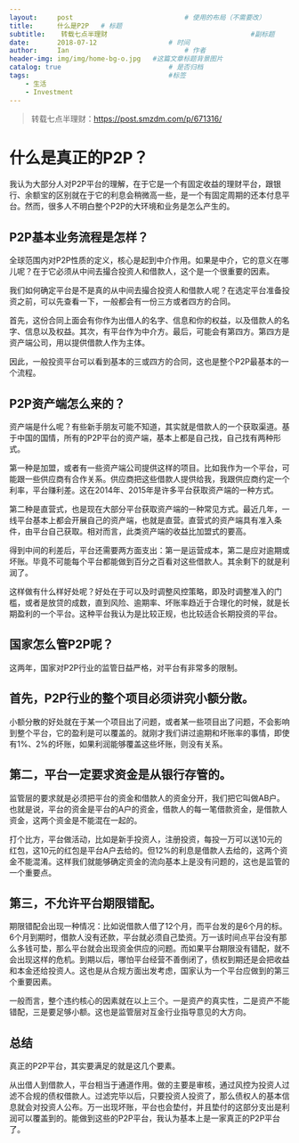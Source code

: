 ```yaml
---
layout:     post             				# 使用的布局（不需要改）
title:      什么是P2P   # 标题 
subtitle:    转载七点半理财					  				#副标题
date:       2018-07-12 					# 时间
author:     Ian                  			# 作者
header-img: img/img/home-bg-o.jpg	#这篇文章标题背景图片
catalog: true                        	# 是否归档
tags:                              		#标签
    - 生活
    - Investment
---
```

> 转载七点半理财：https://post.smzdm.com/p/671316/

# 什么是真正的P2P？

我认为大部分人对P2P平台的理解，在于它是一个有固定收益的理财平台，跟银行、余额宝的区别就在于它的利息会稍微高一些，是一个有固定周期的还本付息平台。然而，很多人不明白整个P2P的大环境和业务是怎么产生的。

## P2P基本业务流程是怎样？
全球范围内对P2P性质的定义，核心是起到中介作用。如果是中介，它的意义在哪儿呢？在于它必须从中间去撮合投资人和借款人，这个是一个很重要的因素。

我们如何确定平台是不是真的从中间去撮合投资人和借款人呢？在选定平台准备投资之前，可以先查看一下，一般都会有一份三方或者四方的合同。

首先，这份合同上面会有你作为出借人的名字、信息和你的权益，以及借款人的名字、信息以及权益。其次，有平台作为中介方。最后，可能会有第四方。第四方是资产端公司，用以提供借款人作为主体。

因此，一般投资平台可以看到基本的三或四方的合同，这也是整个P2P最基本的一个流程。

## P2P资产端怎么来的？
资产端是什么呢？有些新手朋友可能不知道，其实就是借款人的一个获取渠道。基于中国的国情，所有的P2P平台的资产端，基本上都是自己找，自己找有两种形式。

第一种是加盟，或者有一些资产端公司提供这样的项目。比如我作为一个平台，可能跟一些供应商有合作关系。供应商把这些借款人提供给我，我跟供应商约定一个利率，平台赚利差。这在2014年、2015年是许多平台获取资产端的一种方式。

第二种是直营式，也是现在大部分平台获取资产端的一种常见方式。最近几年，一线平台基本上都会开展自己的资产端，也就是直营。直营式的资产端具有准入条件，由平台自己获取。相对而言，此类资产端的收益比加盟式的要高。

得到中间的利差后，平台还需要两方面支出：第一是运营成本，第二是应对逾期或坏账。毕竟不可能每个平台都能做到百分之百看对这些借款人。其余剩下的就是利润了。

这样做有什么样好处呢？好处在于可以及时调整风控策略，即及时调整准入的门槛，或者是放贷的成数，直到风险、逾期率、坏账率趋近于合理化的时候，就是长期盈利的一个平台。这种平台我认为是比较正规，也比较适合长期投资的平台。

## 国家怎么管P2P呢？
这两年，国家对P2P行业的监管日益严格，对平台有非常多的限制。

## 首先，P2P行业的整个项目必须讲究小额分散。
小额分散的好处就在于某一个项目出了问题，或者某一些项目出了问题，不会影响到整个平台，它的盈利是可以覆盖的。就刚才我们讲过逾期和坏账率的事情，即使有1%、2%的坏账，如果利润能够覆盖这些坏账，则没有关系。

## 第二，平台一定要求资金是从银行存管的。
监管层的要求就是必须把平台的资金和借款人的资金分开，我们把它叫做AB户。也就是说，平台的资金是平台的A户的资金，借款人的每一笔借款资金，是借款人资金，这两个资金是不能混在一起的。

打个比方，平台做活动，比如是新手投资人，注册投资，每投一万可以送10元的红包，这10元的红包是平台A户去给的。但12%的利息是借款人去给的，这两个资金不能混淆。这样我们就能够确定资金的流向基本上是没有问题的，这也是监管的一个重要点。

## 第三，不允许平台期限错配。
期限错配会出现一种情况：比如说借款人借了12个月，而平台发的是6个月的标。6个月到期时，借款人没有还款，平台就必须自己垫资。万一该时间点平台没有那么多钱可垫，那么平台就会出现资金供应的问题。而如果平台期限没有错配，就不会出现这样的危机。到期以后，哪怕平台经营不善倒闭了，债权到期还是会把收益和本金还给投资人。这也是从合规方面出发考虑，国家认为一个平台应做到的第三个重要因素。

一般而言，整个违约核心的因素就在以上三个。一是资产的真实性，二是资产不能错配，三是要足够小额。这也是监管层对互金行业指导意见的大方向。

## 总结
真正的P2P平台，其实要满足的就是这几个要素。

从出借人到借款人，平台相当于通道作用。做的主要是审核，通过风控为投资人过滤不合规的债权借款人。过滤完毕以后，只要投资人投资了，那么债权人的基本信息就会对投资人公布。万一出现坏账，平台也会垫付，并且垫付的这部分支出是利润可以覆盖到的。能做到这些的P2P平台，我认为基本上是一家真正的P2P平台了。



